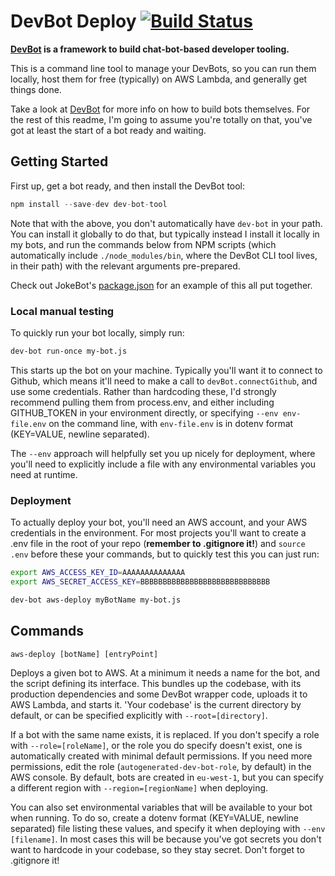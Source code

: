 # DevBot Deploy [![Build Status](https://travis-ci.org/pimterry/dev-bot-tool.png)](https://travis-ci.org/pimterry/dev-bot-tool)

**[DevBot](https://github.com/pimterry/dev-bot) is a framework to build chat-bot-based developer tooling.**

This is a command line tool to manage your DevBots, so you can run them locally, host them for free (typically) on AWS Lambda, and generally get things done.

Take a look at [DevBot](https://github.com/pimterry/dev-bot) for more info on how to build bots themselves. For the rest of this readme, I'm going to assume you're totally on that, you've got at least the start of a bot ready and waiting.

## Getting Started

First up, get a bot ready, and then install the DevBot tool:

```javascript
npm install --save-dev dev-bot-tool
```

Note that with the above, you don't automatically have `dev-bot` in your path. You can install it globally to do that, but typically instead I install it locally in my bots, and run the commands below from NPM scripts (which automatically include `./node_modules/bin`, where the DevBot CLI tool lives, in their path) with the relevant arguments pre-prepared.

Check out JokeBot's [package.json](https://github.com/jokebot/jokebot/blob/master/package.json) for an example of this all put together.

### Local manual testing

To quickly run your bot locally, simply run:

```bash
dev-bot run-once my-bot.js
```

This starts up the bot on your machine. Typically you'll want it to connect to Github, which means it'll need to make a call to `devBot.connectGithub`, and use some credentials. Rather than hardcoding these, I'd strongly recommend pulling them from process.env, and either including GITHUB_TOKEN in your environment directly, or specifying `--env env-file.env` on the command line, with `env-file.env` is in dotenv format (KEY=VALUE, newline separated).

The `--env` approach will helpfully set you up nicely for deployment, where you'll need to explicitly include a file with any environmental variables you need at runtime.

### Deployment

To actually deploy your bot, you'll need an AWS account, and your AWS credentials in the environment. For most projects you'll want to create a .env file in the root of your repo (**remember to .gitignore it!**) and `source .env` before these your commands, but to quickly test this you can just run:

```bash
export AWS_ACCESS_KEY_ID=AAAAAAAAAAAAAA
export AWS_SECRET_ACCESS_KEY=BBBBBBBBBBBBBBBBBBBBBBBBBBBBB

dev-bot aws-deploy myBotName my-bot.js
```

## Commands

`aws-deploy [botName] [entryPoint]`

Deploys a given bot to AWS. At a minimum it needs a name for the bot, and the script defining its interface. This bundles up the codebase, with its production dependencies and some DevBot wrapper code, uploads it to AWS Lambda, and starts it. 'Your codebase' is the current directory by default, or can be specified explicitly with `--root=[directory]`.

If a bot with the same name exists, it is replaced. If you don't specify a role with `--role=[roleName]`, or the role you do specify doesn't exist, one is automatically created with minimal default permissions. If you need more permissions, edit the role (`autogenerated-dev-bot-role`, by default) in the AWS console. By default, bots are created in `eu-west-1`, but you can specify a different region with `--region=[regionName]` when deploying.

You can also set environmental variables that will be available to your bot when running. To do so, create a dotenv format (KEY=VALUE, newline separated) file listing these values, and specify it when deploying with `--env [filename]`. In most cases this will be because you've got secrets you don't want to hardcode in your codebase, so they stay secret. Don't forget to .gitignore it!
